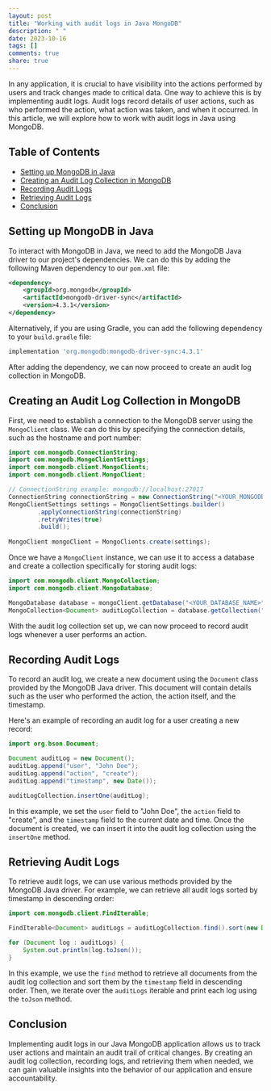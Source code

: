 ```yaml
---
layout: post
title: "Working with audit logs in Java MongoDB"
description: " "
date: 2023-10-16
tags: []
comments: true
share: true
---
```


In any application, it is crucial to have visibility into the actions performed by users and track changes made to critical data. One way to achieve this is by implementing audit logs. Audit logs record details of user actions, such as who performed the action, what action was taken, and when it occurred. In this article, we will explore how to work with audit logs in Java using MongoDB.

## Table of Contents
- [Setting up MongoDB in Java](#setting-up-mongodb-in-java)
- [Creating an Audit Log Collection in MongoDB](#creating-an-audit-log-collection-in-mongodb)
- [Recording Audit Logs](#recording-audit-logs)
- [Retrieving Audit Logs](#retrieving-audit-logs)
- [Conclusion](#conclusion)

## Setting up MongoDB in Java

To interact with MongoDB in Java, we need to add the MongoDB Java driver to our project's dependencies. We can do this by adding the following Maven dependency to our `pom.xml` file:

```xml
<dependency>
    <groupId>org.mongodb</groupId>
    <artifactId>mongodb-driver-sync</artifactId>
    <version>4.3.1</version>
</dependency>
```

Alternatively, if you are using Gradle, you can add the following dependency to your `build.gradle` file:

```groovy
implementation 'org.mongodb:mongodb-driver-sync:4.3.1'
```

After adding the dependency, we can now proceed to create an audit log collection in MongoDB.

## Creating an Audit Log Collection in MongoDB

First, we need to establish a connection to the MongoDB server using the `MongoClient` class. We can do this by specifying the connection details, such as the hostname and port number:

```java
import com.mongodb.ConnectionString;
import com.mongodb.MongoClientSettings;
import com.mongodb.client.MongoClients;
import com.mongodb.client.MongoClient;

// ConnectionString example: mongodb://localhost:27017
ConnectionString connectionString = new ConnectionString("<YOUR_MONGODB_CONNECTION_STRING>");
MongoClientSettings settings = MongoClientSettings.builder()
        .applyConnectionString(connectionString)
        .retryWrites(true)
        .build();
        
MongoClient mongoClient = MongoClients.create(settings);
```

Once we have a `MongoClient` instance, we can use it to access a database and create a collection specifically for storing audit logs:

```java
import com.mongodb.client.MongoCollection;
import com.mongodb.client.MongoDatabase;

MongoDatabase database = mongoClient.getDatabase("<YOUR_DATABASE_NAME>");
MongoCollection<Document> auditLogCollection = database.getCollection("audit_logs");
```

With the audit log collection set up, we can now proceed to record audit logs whenever a user performs an action.

## Recording Audit Logs

To record an audit log, we create a new document using the `Document` class provided by the MongoDB Java driver. This document will contain details such as the user who performed the action, the action itself, and the timestamp.

Here's an example of recording an audit log for a user creating a new record:

```java
import org.bson.Document;

Document auditLog = new Document();
auditLog.append("user", "John Doe");
auditLog.append("action", "create");
auditLog.append("timestamp", new Date());

auditLogCollection.insertOne(auditLog);
```

In this example, we set the `user` field to "John Doe", the `action` field to "create", and the `timestamp` field to the current date and time. Once the document is created, we can insert it into the audit log collection using the `insertOne` method.

## Retrieving Audit Logs

To retrieve audit logs, we can use various methods provided by the MongoDB Java driver. For example, we can retrieve all audit logs sorted by timestamp in descending order:

```java
import com.mongodb.client.FindIterable;

FindIterable<Document> auditLogs = auditLogCollection.find().sort(new Document("timestamp", -1));

for (Document log : auditLogs) {
    System.out.println(log.toJson());
}
```

In this example, we use the `find` method to retrieve all documents from the audit log collection and sort them by the `timestamp` field in descending order. Then, we iterate over the `auditLogs` iterable and print each log using the `toJson` method.

## Conclusion

Implementing audit logs in our Java MongoDB application allows us to track user actions and maintain an audit trail of critical changes. By creating an audit log collection, recording logs, and retrieving them when needed, we can gain valuable insights into the behavior of our application and ensure accountability.